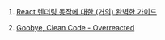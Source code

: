1. [React 렌더링 동작에 대한 (거의) 완벽한 가이드](https://velog.io/@superlipbalm/blogged-answers-a-mostly-complete-guide-to-react-rendering-behavior)

2. [Goobye, Clean Code - Overreacted](https://overreacted.io/goodbye-clean-code/)